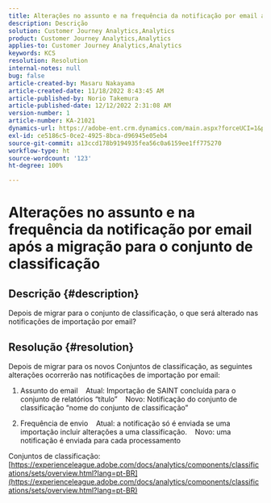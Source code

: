 ```yaml
---
title: Alterações no assunto e na frequência da notificação por email após a migração para o conjunto de classificação
description: Descrição
solution: Customer Journey Analytics,Analytics
product: Customer Journey Analytics,Analytics
applies-to: Customer Journey Analytics,Analytics
keywords: KCS
resolution: Resolution
internal-notes: null
bug: false
article-created-by: Masaru Nakayama
article-created-date: 11/18/2022 8:43:45 AM
article-published-by: Norio Takemura
article-published-date: 12/12/2022 2:31:08 AM
version-number: 1
article-number: KA-21021
dynamics-url: https://adobe-ent.crm.dynamics.com/main.aspx?forceUCI=1&pagetype=entityrecord&etn=knowledgearticle&id=cb889f1b-1d67-ed11-9561-6045bd006239
exl-id: ce5186c5-0ce2-4925-8bca-d96945e05eb4
source-git-commit: a13ccd178b9194935fea56c0a6159ee1ff775270
workflow-type: ht
source-wordcount: '123'
ht-degree: 100%

---
```


# Alterações no assunto e na frequência da notificação por email após a migração para o conjunto de classificação

## Descrição {#description}

Depois de migrar para o conjunto de classificação, o que será alterado nas notificações de importação por email?
<br>

## Resolução {#resolution}


Depois de migrar para os novos Conjuntos de classificação, as seguintes alterações ocorrerão nas notificações de importação por email:



1. Assunto do email
   Atual: Importação de SAINT concluída para o conjunto de relatórios “título”
   Novo: Notificação do conjunto de classificação “nome do conjunto de classificação”

2. Frequência de envio
   Atual: a notificação só é enviada se uma importação incluir alterações a uma classificação.
   Novo: uma notificação é enviada para cada processamento

Conjuntos de classificação:
[https://experienceleague.adobe.com/docs/analytics/components/classifications/sets/overview.html?lang=pt-BR](https://experienceleague.adobe.com/docs/analytics/components/classifications/sets/overview.html?lang=pt-BR)
